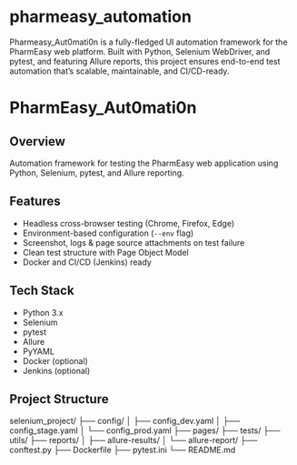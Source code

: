 # pharmeasy_automation
Pharmeasy_Aut0mati0n is a fully-fledged UI automation framework for the PharmEasy web platform. Built with Python, Selenium WebDriver, and pytest, and featuring Allure reports, this project ensures end-to-end test automation that’s scalable, maintainable, and CI/CD-ready.
# PharmEasy_Aut0mati0n

## Overview
Automation framework for testing the PharmEasy web application using Python, Selenium, pytest, and Allure reporting.

## Features
- Headless cross-browser testing (Chrome, Firefox, Edge)
- Environment-based configuration (`--env` flag)
- Screenshot, logs & page source attachments on test failure
- Clean test structure with Page Object Model
- Docker and CI/CD (Jenkins) ready

## Tech Stack
- Python 3.x
- Selenium
- pytest
- Allure
- PyYAML
- Docker (optional)
- Jenkins (optional)

## Project Structure
selenium_project/
├── config/
│ ├── config_dev.yaml
│ ├── config_stage.yaml
│ └── config_prod.yaml
├── pages/
├── tests/
├── utils/
├── reports/
│ ├── allure-results/
│ └── allure-report/
├── conftest.py
├── Dockerfile
├── pytest.ini
└── README.md
